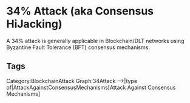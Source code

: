 # 34% Attack (aka Consensus HiJacking)

A 34% attack is generally applicable in Blockchain/DLT networks using Byzantine Fault Tolerance (BFT) consensus mechanisms.

## Tags

Category:BlockchainAttack
Graph:34Attack -->|type of|AttackAgainstConsensusMechanisms[Attack Against Consensus Mechanisms]
